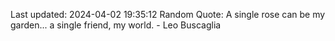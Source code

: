 Last updated: 2024-04-02 19:35:12
Random Quote: A single rose can be my garden... a single friend, my world. - Leo Buscaglia